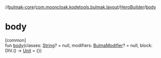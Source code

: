//[bulmak-core](../../../index.md)/[com.mooncloak.kodetools.bulmak.layout](../index.md)/[HeroBuilder](index.md)/[body](body.md)

# body

[common]\
fun [body](body.md)(classes: [String](https://kotlinlang.org/api/core/kotlin-stdlib/kotlin/-string/index.html)? = null, modifiers: [BulmaModifier](../../com.mooncloak.kodetools.bulmak.modifier/-bulma-modifier/index.md)? = null, block: DIV.() -&gt; [Unit](https://kotlinlang.org/api/core/kotlin-stdlib/kotlin/-unit/index.html) = {})
